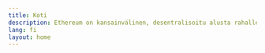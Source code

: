 ```yaml
---
title: Koti
description: Ethereum on kansainvälinen, desentralisoitu alusta rahalle ja uudentyyppisille sovelluksille. Ethereumilla voit kirjoittaa koodia, joka ohjaa rahaa, ja rakentaa sovelluksia käytettäväksi kaikkialla maailmalla.
lang: fi
layout: home
---
```


<HomePage/>